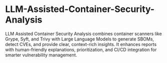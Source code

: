 # LLM-Assisted-Container-Security-Analysis
LLM Assisted Container Security Analysis combines container scanners like Grype, Syft, and Trivy with Large Language Models to generate SBOMs, detect CVEs, and provide clear, context-rich insights. It enhances reports with human-friendly explanations, prioritization, and CI/CD integration for smarter vulnerability management.
